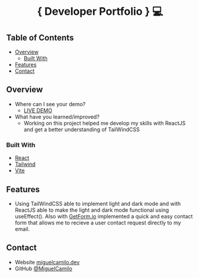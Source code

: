 <!-- Please update value in the {}  -->

<h1 align="center">{ Developer Portfolio } 💻 </h1>

<!-- TABLE OF CONTENTS -->

## Table of Contents

- [Overview](#overview)
  - [Built With](#built-with)
- [Features](#features)
- [Contact](#contact)

<!-- OVERVIEW -->

## Overview

- Where can I see your demo?
  - [LIVE DEMO](https://miguelcamilo.dev)
- What have you learned/improved?
  - Working on this project helped me develop my skills with ReactJS and get a better understanding of TailWindCSS

### Built With

<!-- This section should list any major frameworks that you built your project using. Here are a few examples.-->

- [React](https://reactjs.org/)
- [Tailwind](https://tailwindcss.com/)
- [Vite](https://vitejs.dev)

## Features

<!-- List the features of your application or follow the template. Don't share the figma file here :) -->
- Using TailWindCSS able to implement light and dark mode and with ReactJS able to make the light and dark mode functional using useEffect().
Also with [GetForm.io](https://getform.io) implemented a quick and easy contact form that allows me to recieve a user contact request directly to my email.

## Contact

- Website [miguelcamilo.dev](https://miguelcamilo.dev)
- GitHub [@MiguelCamilo](https://github.com/MiguelCamilo)
